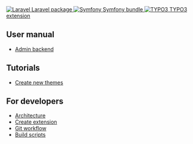 <div class=integrations>
    <a class="integration" href="laravel/">
        <img class="logo" src="https://aimeos.org/fileadmin/aimeos.org/icons/laravel.png" title="Laravel" />
        <span class="name">Laravel package</span>
    </a>
    <a class="integration" href="symfony/">
        <img class="logo" src="https://aimeos.org/fileadmin/aimeos.org/icons/symfony.png" title="Symfony" />
        <span class="name">Symfony bundle</span>
    </a>
    <a class="integration" href="typo3/">
        <img class="logo" src="https://aimeos.org/fileadmin/aimeos.org/icons/typo3.png" title="TYPO3" />
        <span class="name">TYPO3 extension</span>
    </a>
</div>
<div class="topic">
    <h2>User manual</h2>
    <ul>
        <li><a href="manual/">Admin backend</a></li>
    </ul>
</div>
<div class="topic">
    <h2>Tutorials</h2>
    <ul>
        <li><a href="frontend/html/create-themes/">Create new themes</a></li>
    </ul>
</div>
<div class="topic">
    <h2>For developers</h2>
    <ul>
        <li><a href="developer/architecture/">Architecture</a></li>
        <li><a href="developer/extensions/">Create extension</a></li>
        <li><a href="developer/git/">Git workflow</a></li>
        <li><a href="developer/phing/">Build scripts</a></li>
    </ul>
</div>
